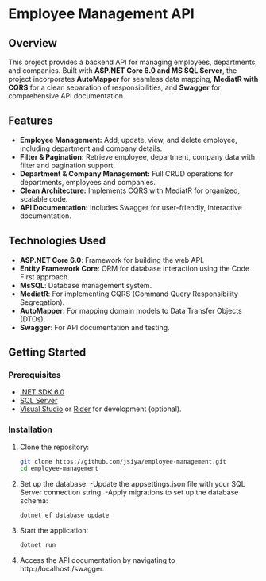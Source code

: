 # Employee Management API

## Overview
This project provides a backend API for managing employees, departments, and companies. Built with **ASP.NET Core 6.0 and MS SQL Server**, the project incorporates **AutoMapper** for seamless data mapping, **MediatR with CQRS** for a clean separation of responsibilities, and **Swagger** for comprehensive API documentation.

## Features
- **Employee Management:** Add, update, view, and delete employee, including department and company details.
- **Filter & Pagination:** Retrieve employee, department, company data with filter and pagination support.
- **Department & Company Management:** Full CRUD operations for departments, employees and companies.
- **Clean Architecture:** Implements CQRS with MediatR for organized, scalable code.
- **API Documentation:** Includes Swagger for user-friendly, interactive documentation.

## Technologies Used
- **ASP.NET Core 6.0**: Framework for building the web API.
- **Entity Framework Core**: ORM for database interaction using the Code First approach.
- **MsSQL**: Database management system.
- **MediatR**: For implementing CQRS (Command Query Responsibility Segregation).
- **AutoMapper:** For mapping domain models to Data Transfer Objects (DTOs).
- **Swagger**: For API documentation and testing.

## Getting Started

### Prerequisites
- [.NET SDK 6.0](https://dotnet.microsoft.com/download/dotnet/6.0)
- [SQL Server](https://www.microsoft.com/en-us/sql-server/sql-server-downloads)
- [Visual Studio](https://visualstudio.microsoft.com/) or [Rider](https://www.jetbrains.com/rider/) for development (optional).

### Installation
1. Clone the repository:
   ```bash
   git clone https://github.com/jsiya/employee-management.git
   cd employee-management
   
2. Set up the database:
   -Update the appsettings.json file with your SQL Server connection string.
   -Apply migrations to set up the database schema:
   ```bash
   dotnet ef database update
3. Start the application:
   ```bash
   dotnet run
4. Access the API documentation by navigating to http://localhost:<port>/swagger.
